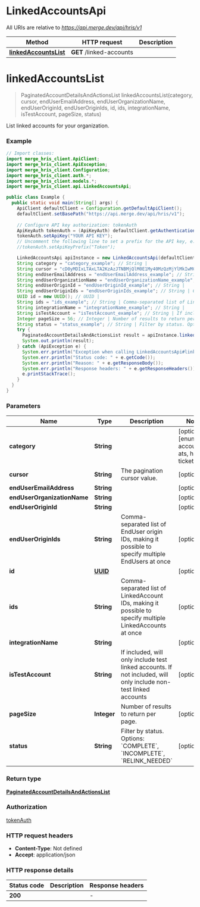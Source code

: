 # LinkedAccountsApi

All URIs are relative to *https://api.merge.dev/api/hris/v1*

Method | HTTP request | Description
------------- | ------------- | -------------
[**linkedAccountsList**](LinkedAccountsApi.md#linkedAccountsList) | **GET** /linked-accounts | 


<a name="linkedAccountsList"></a>
# **linkedAccountsList**
> PaginatedAccountDetailsAndActionsList linkedAccountsList(category, cursor, endUserEmailAddress, endUserOrganizationName, endUserOriginId, endUserOriginIds, id, ids, integrationName, isTestAccount, pageSize, status)



List linked accounts for your organization.

### Example
```java
// Import classes:
import merge_hris_client.ApiClient;
import merge_hris_client.ApiException;
import merge_hris_client.Configuration;
import merge_hris_client.auth.*;
import merge_hris_client.models.*;
import merge_hris_client.api.LinkedAccountsApi;

public class Example {
  public static void main(String[] args) {
    ApiClient defaultClient = Configuration.getDefaultApiClient();
    defaultClient.setBasePath("https://api.merge.dev/api/hris/v1");
    
    // Configure API key authorization: tokenAuth
    ApiKeyAuth tokenAuth = (ApiKeyAuth) defaultClient.getAuthentication("tokenAuth");
    tokenAuth.setApiKey("YOUR API KEY");
    // Uncomment the following line to set a prefix for the API key, e.g. "Token" (defaults to null)
    //tokenAuth.setApiKeyPrefix("Token");

    LinkedAccountsApi apiInstance = new LinkedAccountsApi(defaultClient);
    String category = "category_example"; // String | 
    String cursor = "cD0yMDIxLTAxLTA2KzAzJTNBMjQlM0E1My40MzQzMjYlMkIwMCUzQTAw"; // String | The pagination cursor value.
    String endUserEmailAddress = "endUserEmailAddress_example"; // String | 
    String endUserOrganizationName = "endUserOrganizationName_example"; // String | 
    String endUserOriginId = "endUserOriginId_example"; // String | 
    String endUserOriginIds = "endUserOriginIds_example"; // String | Comma-separated list of EndUser origin IDs, making it possible to specify multiple EndUsers at once
    UUID id = new UUID(); // UUID | 
    String ids = "ids_example"; // String | Comma-separated list of LinkedAccount IDs, making it possible to specify multiple LinkedAccounts at once
    String integrationName = "integrationName_example"; // String | 
    String isTestAccount = "isTestAccount_example"; // String | If included, will only include test linked accounts. If not included, will only include non-test linked accounts
    Integer pageSize = 56; // Integer | Number of results to return per page.
    String status = "status_example"; // String | Filter by status. Options: `COMPLETE`, `INCOMPLETE`, `RELINK_NEEDED`
    try {
      PaginatedAccountDetailsAndActionsList result = apiInstance.linkedAccountsList(category, cursor, endUserEmailAddress, endUserOrganizationName, endUserOriginId, endUserOriginIds, id, ids, integrationName, isTestAccount, pageSize, status);
      System.out.println(result);
    } catch (ApiException e) {
      System.err.println("Exception when calling LinkedAccountsApi#linkedAccountsList");
      System.err.println("Status code: " + e.getCode());
      System.err.println("Reason: " + e.getResponseBody());
      System.err.println("Response headers: " + e.getResponseHeaders());
      e.printStackTrace();
    }
  }
}
```

### Parameters

Name | Type | Description  | Notes
------------- | ------------- | ------------- | -------------
 **category** | **String**|  | [optional] [enum: accounting, ats, hris, ticketing]
 **cursor** | **String**| The pagination cursor value. | [optional]
 **endUserEmailAddress** | **String**|  | [optional]
 **endUserOrganizationName** | **String**|  | [optional]
 **endUserOriginId** | **String**|  | [optional]
 **endUserOriginIds** | **String**| Comma-separated list of EndUser origin IDs, making it possible to specify multiple EndUsers at once | [optional]
 **id** | [**UUID**](.md)|  | [optional]
 **ids** | **String**| Comma-separated list of LinkedAccount IDs, making it possible to specify multiple LinkedAccounts at once | [optional]
 **integrationName** | **String**|  | [optional]
 **isTestAccount** | **String**| If included, will only include test linked accounts. If not included, will only include non-test linked accounts | [optional]
 **pageSize** | **Integer**| Number of results to return per page. | [optional]
 **status** | **String**| Filter by status. Options: &#x60;COMPLETE&#x60;, &#x60;INCOMPLETE&#x60;, &#x60;RELINK_NEEDED&#x60; | [optional]

### Return type

[**PaginatedAccountDetailsAndActionsList**](PaginatedAccountDetailsAndActionsList.md)

### Authorization

[tokenAuth](../README.md#tokenAuth)

### HTTP request headers

 - **Content-Type**: Not defined
 - **Accept**: application/json

### HTTP response details
| Status code | Description | Response headers |
|-------------|-------------|------------------|
**200** |  |  -  |

